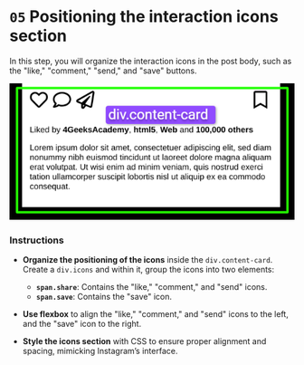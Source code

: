 # `05` Positioning the interaction icons section

In this step, you will organize the interaction icons in the post body, such as the "like," "comment," "send," and "save" buttons.

![content-card](../../assets/content-card-structure.png)

### Instructions

- **Organize the positioning of the icons** inside the `div.content-card`. Create a `div.icons` and within it, group the icons into two elements:  
  - **`span.share`**: Contains the "like," "comment," and "send" icons.  
  - **`span.save`**: Contains the "save" icon.

- **Use flexbox** to align the "like," "comment," and "send" icons to the left, and the "save" icon to the right.
- **Style the icons section** with CSS to ensure proper alignment and spacing, mimicking Instagram’s interface.
